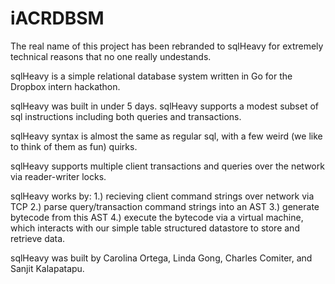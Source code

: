 # iACRDBSM
The real name of this project has been rebranded to sqlHeavy for extremely technical reasons that no one really undestands.

sqlHeavy is a simple relational database system written in Go for the Dropbox intern hackathon.

sqlHeavy was built in under 5 days.
sqlHeavy supports a modest subset of sql instructions including both queries and transactions.

sqlHeavy syntax is almost the same as regular sql, with a few weird (we like to think of them as fun) quirks.

sqlHeavy supports multiple client transactions and queries over the network via reader-writer locks.

sqlHeavy works by:
  1.) recieving client command strings over network via TCP
  2.) parse query/transaction command strings into an AST
  3.) generate bytecode from this AST
  4.) execute the bytecode via a virtual machine, which interacts with our simple table structured datastore to store and retrieve data.
  
sqlHeavy was built by Carolina Ortega, Linda Gong, Charles Comiter, and Sanjit Kalapatapu.

